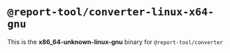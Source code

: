 # `@report-tool/converter-linux-x64-gnu`

This is the **x86_64-unknown-linux-gnu** binary for `@report-tool/converter`
